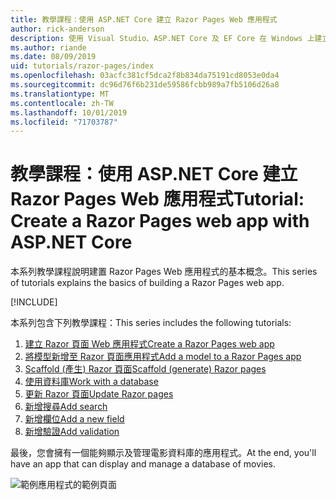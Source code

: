 ```yaml
---
title: 教學課程：使用 ASP.NET Core 建立 Razor Pages Web 應用程式
author: rick-anderson
description: 使用 Visual Studio、ASP.NET Core 及 EF Core 在 Windows 上建立 Razor Pages Web 應用程式。
ms.author: riande
ms.date: 08/09/2019
uid: tutorials/razor-pages/index
ms.openlocfilehash: 03acfc381cf5dca2f8b834da75191cd8053e0da4
ms.sourcegitcommit: dc96d76f6b231de59586fcbb989a7fb5106d26a8
ms.translationtype: MT
ms.contentlocale: zh-TW
ms.lasthandoff: 10/01/2019
ms.locfileid: "71703787"
---
```

# <a name="tutorial-create-a-razor-pages-web-app-with-aspnet-core"></a><span data-ttu-id="1e457-103">教學課程：使用 ASP.NET Core 建立 Razor Pages Web 應用程式</span><span class="sxs-lookup"><span data-stu-id="1e457-103">Tutorial: Create a Razor Pages web app with ASP.NET Core</span></span>

<span data-ttu-id="1e457-104">本系列教學課程說明建置 Razor Pages Web 應用程式的基本概念。</span><span class="sxs-lookup"><span data-stu-id="1e457-104">This series of tutorials explains the basics of building a Razor Pages web app.</span></span> 

[!INCLUDE[](~/includes/advancedRP.md)]

<span data-ttu-id="1e457-105">本系列包含下列教學課程：</span><span class="sxs-lookup"><span data-stu-id="1e457-105">This series includes the following tutorials:</span></span>

1. [<span data-ttu-id="1e457-106">建立 Razor 頁面 Web 應用程式</span><span class="sxs-lookup"><span data-stu-id="1e457-106">Create a Razor Pages web app</span></span>](xref:tutorials/razor-pages/razor-pages-start)
1. [<span data-ttu-id="1e457-107">將模型新增至 Razor 頁面應用程式</span><span class="sxs-lookup"><span data-stu-id="1e457-107">Add a model to a Razor Pages app</span></span>](xref:tutorials/razor-pages/model)
1. [<span data-ttu-id="1e457-108">Scaffold (產生) Razor 頁面</span><span class="sxs-lookup"><span data-stu-id="1e457-108">Scaffold (generate) Razor pages</span></span>](xref:tutorials/razor-pages/page)
1. [<span data-ttu-id="1e457-109">使用資料庫</span><span class="sxs-lookup"><span data-stu-id="1e457-109">Work with a database</span></span>](xref:tutorials/razor-pages/sql)
1. [<span data-ttu-id="1e457-110">更新 Razor 頁面</span><span class="sxs-lookup"><span data-stu-id="1e457-110">Update Razor pages</span></span>](xref:tutorials/razor-pages/da1)
1. [<span data-ttu-id="1e457-111">新增搜尋</span><span class="sxs-lookup"><span data-stu-id="1e457-111">Add search</span></span>](xref:tutorials/razor-pages/search)
1. [<span data-ttu-id="1e457-112">新增欄位</span><span class="sxs-lookup"><span data-stu-id="1e457-112">Add a new field</span></span>](xref:tutorials/razor-pages/new-field)
1. [<span data-ttu-id="1e457-113">新增驗證</span><span class="sxs-lookup"><span data-stu-id="1e457-113">Add validation</span></span>](xref:tutorials/razor-pages/validation)

<span data-ttu-id="1e457-114">最後，您會擁有一個能夠顯示及管理電影資料庫的應用程式。</span><span class="sxs-lookup"><span data-stu-id="1e457-114">At the end, you'll have an app that can display and manage a database of movies.</span></span>

![範例應用程式的範例頁面](index/_static/sample-page.png)
